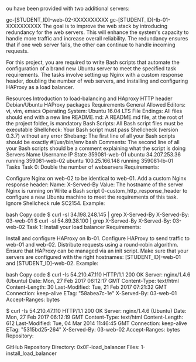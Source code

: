 ou have been provided with two additional servers:

gc-[STUDENT_ID]-web-02-XXXXXXXXXX
gc-[STUDENT_ID]-lb-01-XXXXXXXXXX
The goal is to improve the web stack by introducing redundancy for the web servers. This will enhance the system's capacity to handle more traffic and increase overall reliability. The redundancy ensures that if one web server fails, the other can continue to handle incoming requests.

For this project, you are required to write Bash scripts that automate the configuration of a brand new Ubuntu server to meet the specified task requirements. The tasks involve setting up Nginx with a custom response header, doubling the number of web servers, and installing and configuring HAProxy as a load balancer.

Resources
Introduction to load-balancing and HAproxy
HTTP header
Debian/Ubuntu HAProxy packages
Requirements
General
Allowed Editors: vi, vim, emacs
Operating System: Ubuntu 16.04 LTS
File Endings: All files should end with a new line
README.md: A README.md file, at the root of the project folder, is mandatory
Bash Scripts: All Bash script files must be executable
Shellcheck: Your Bash script must pass Shellcheck (version 0.3.7) without any error
Shebang: The first line of all your Bash scripts should be exactly #!/usr/bin/env bash
Comments: The second line of all your Bash scripts should be a comment explaining what the script is doing
Servers
Name	Username	IP	State
359081-web-01	ubuntu	34.207.253.36	running
359081-web-02	ubuntu	100.25.166.148	running
359081-lb-01			
Tasks
Task 0: Double the number of webservers
Requirements:

Configure Nginx on web-02 to be identical to web-01.
Add a custom Nginx response header:
Name: X-Served-By
Value: The hostname of the server Nginx is running on
Write a Bash script 0-custom_http_response_header to configure a new Ubuntu machine to meet the requirements of this task.
Ignore Shellcheck rule SC2154.
Example:

bash
Copy code
$ curl -sI 34.198.248.145 | grep X-Served-By
X-Served-By: 03-web-01
$ curl -sI 54.89.38.100 | grep X-Served-By
X-Served-By: 03-web-02
Task 1: Install your load balancer
Requirements:

Install and configure HAProxy on lb-01.
Configure HAProxy to send traffic to web-01 and web-02.
Distribute requests using a round-robin algorithm.
Ensure that HAProxy can be managed via an init script.
Make sure that your servers are configured with the right hostnames: [STUDENT_ID]-web-01 and [STUDENT_ID]-web-02.
Example:

bash
Copy code
$ curl -Is 54.210.47.110
HTTP/1.1 200 OK
Server: nginx/1.4.6 (Ubuntu)
Date: Mon, 27 Feb 2017 06:12:17 GMT
Content-Type: text/html
Content-Length: 30
Last-Modified: Tue, 21 Feb 2017 07:21:32 GMT
Connection: keep-alive
ETag: "58abea7c-1e"
X-Served-By: 03-web-01
Accept-Ranges: bytes

$ curl -Is 54.210.47.110
HTTP/1.1 200 OK
Server: nginx/1.4.6 (Ubuntu)
Date: Mon, 27 Feb 2017 06:12:19 GMT
Content-Type: text/html
Content-Length: 612
Last-Modified: Tue, 04 Mar 2014 11:46:45 GMT
Connection: keep-alive
ETag: "5315bd25-264"
X-Served-By: 03-web-02
Accept-Ranges: bytes
Repository:

GitHub Repository
Directory: 0x0F-load_balancer
Files: 1-install_load_balancer
